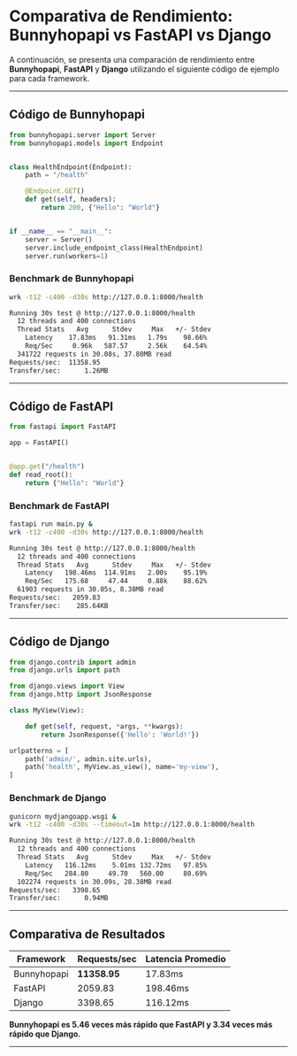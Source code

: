 # Comparativa de Rendimiento: Bunnyhopapi vs FastAPI vs Django

A continuación, se presenta una comparación de rendimiento entre **Bunnyhopapi**, **FastAPI** y **Django** utilizando el siguiente código de ejemplo para cada framework.

---

## Código de Bunnyhopapi

```python
from bunnyhopapi.server import Server
from bunnyhopapi.models import Endpoint


class HealthEndpoint(Endpoint):
    path = "/health"

    @Endpoint.GET()
    def get(self, headers):
        return 200, {"Hello": "World"}


if __name__ == "__main__":
    server = Server()
    server.include_endpoint_class(HealthEndpoint)
    server.run(workers=1)
```

### Benchmark de Bunnyhopapi

```bash
wrk -t12 -c400 -d30s http://127.0.0.1:8000/health

Running 30s test @ http://127.0.0.1:8000/health
  12 threads and 400 connections
  Thread Stats   Avg      Stdev     Max   +/- Stdev
    Latency    17.83ms   91.31ms   1.79s    98.66%
    Req/Sec     0.96k   587.57     2.56k    64.54%
  341722 requests in 30.08s, 37.80MB read
Requests/sec:  11358.95
Transfer/sec:      1.26MB
```

---

## Código de FastAPI

```python
from fastapi import FastAPI

app = FastAPI()


@app.get("/health")
def read_root():
    return {"Hello": "World"}
```

### Benchmark de FastAPI

```bash
fastapi run main.py &
wrk -t12 -c400 -d30s http://127.0.0.1:8000/health

Running 30s test @ http://127.0.0.1:8000/health
  12 threads and 400 connections
  Thread Stats   Avg      Stdev     Max   +/- Stdev
    Latency   198.46ms  114.91ms   2.00s    95.19%
    Req/Sec   175.68     47.44     0.88k    88.62%
  61903 requests in 30.05s, 8.38MB read
Requests/sec:   2059.83
Transfer/sec:    285.64KB
```

---

## Código de Django

```python
from django.contrib import admin
from django.urls import path

from django.views import View
from django.http import JsonResponse

class MyView(View):

    def get(self, request, *args, **kwargs):
        return JsonResponse({'Hello': 'World!'})

urlpatterns = [
    path('admin/', admin.site.urls),
    path('health', MyView.as_view(), name='my-view'),
]
```

### Benchmark de Django

```bash
gunicorn mydjangoapp.wsgi &
wrk -t12 -c400 -d30s --timeout=1m http://127.0.0.1:8000/health

Running 30s test @ http://127.0.0.1:8000/health
  12 threads and 400 connections
  Thread Stats   Avg      Stdev     Max   +/- Stdev
    Latency   116.12ms    5.01ms 132.72ms   97.85%
    Req/Sec   284.80     49.70   560.00     80.69%
  102274 requests in 30.09s, 28.38MB read
Requests/sec:   3398.65
Transfer/sec:      0.94MB
```

---

## Comparativa de Resultados

| Framework    | Requests/sec | Latencia Promedio |
|--------------|--------------|-------------------|
| Bunnyhopapi  | **11358.95** | 17.83ms          |
| FastAPI      | 2059.83      | 198.46ms         |
| Django       | 3398.65      | 116.12ms         |

**Bunnyhopapi es 5.46 veces más rápido que FastAPI y 3.34 veces más rápido que Django.**

---


